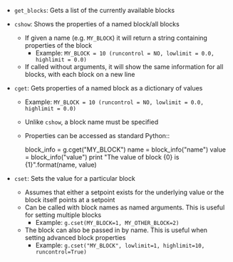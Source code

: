 -    ``get_blocks``: Gets a list of the currently available blocks
-    ``cshow``: Shows the properties of a named block/all blocks

     - If given a name (e.g. ``MY_BLOCK``) it will return a string containing properties of the block
         - Example: ``MY_BLOCK = 10 (runcontrol = NO, lowlimit = 0.0, highlimit = 0.0)``
     - If called without arguments, it will show the same information for all blocks, with each block on a new line

-    ``cget``: Gets properties of a named block as a dictionary of values

     - Example: ``MY_BLOCK = 10 (runcontrol = NO, lowlimit = 0.0, highlimit = 0.0)``
     - Unlike ``cshow``, a block name must be specified
     - Properties can be accessed as standard Python::

          block_info = g.cget("MY_BLOCK")
          name = block_info("name")
          value = block_info("value")
          print "The value of block {0} is {1}".format(name, value)

-    ``cset``: Sets the value for a particular block

     - Assumes that either a setpoint exists for the underlying value or the block itself points at a setpoint
     - Can be called with block names as named arguments. This is useful for setting multiple blocks
          - Example: ``g.cset(MY_BLOCK=1, MY_OTHER_BLOCK=2)``
     - The block can also be passed in by name. This is useful when setting advanced block properties
          - Example: ``g.cset("MY_BLOCK", lowlimit=1, highlimit=10, runcontrol=True)``